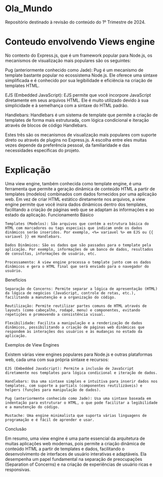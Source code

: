 # Ola_Mundo
Repositório destinado à revisão do conteúdo do 1º Trimestre de 2024.


# Conteudo envolvendo Views engine
No contexto do Express.js, que é um framework popular para Node.js, os mecanismos de visualização mais populares são os seguintes:

Pug (anteriormente conhecido como Jade): Pug é um mecanismo de template bastante popular no ecossistema Node.js. Ele oferece uma sintaxe simplificada e é conhecido por sua legibilidade e eficiência na criação de templates HTML.

EJS (Embedded JavaScript): EJS permite que você incorpore JavaScript diretamente em seus arquivos HTML. Ele é muito utilizado devido à sua simplicidade e à semelhança com a sintaxe do HTML padrão.

Handlebars: Handlebars é um sistema de template que permite a criação de templates de forma mais estruturada, com lógica condicional e iteração através de blocos de código Handlebars.

Estes três são os mecanismos de visualização mais populares com suporte direto ou através de plugins no Express.js. A escolha entre eles muitas vezes depende da preferência pessoal, da familiaridade e das necessidades específicas do projeto.

# Explicação
Uma view engine, também conhecida como template engine, é uma ferramenta que permite a geração dinâmica de conteúdo HTML a partir de templates (modelos) combinados com dados fornecidos por uma aplicação web. Em vez de criar HTML estático diretamente nos arquivos, a view engine permite que você insira dados dinâmicos dentro dos templates, facilitando a criação de páginas web que se adaptam às informações e ao estado da aplicação.
Funcionamento Básico

    Templates (Modelos): São arquivos que contêm a estrutura básica do HTML com marcadores ou tags especiais que indicam onde os dados dinâmicos serão inseridos. Por exemplo, <%= variavel %> em EJS ou {{ variavel }} em Handlebars.

    Dados Dinâmicos: São os dados que são passados para o template pela aplicação. Por exemplo, informações de um banco de dados, resultados de consultas, informações de usuário, etc.

    Processamento: A view engine processa o template junto com os dados dinâmicos e gera o HTML final que será enviado para o navegador do usuário.

Benefícios

    Separação de Concerns: Permite separar a lógica de apresentação (HTML) da lógica de negócios (JavaScript, controle de rotas, etc.), facilitando a manutenção e a organização do código.

    Reutilização: Permite reutilizar partes comuns de HTML através de layouts (como cabeçalho, rodapé, menu) e componentes, evitando repetições e promovendo a consistência visual.

    Flexibilidade: Facilita a manipulação e a renderização de dados dinâmicos, possibilitando a criação de páginas web dinâmicas que respondem às interações dos usuários e às mudanças no estado da aplicação.

Exemplos de View Engines

Existem várias view engines populares para Node.js e outras plataformas web, cada uma com sua própria sintaxe e recursos:

    EJS (Embedded JavaScript): Permite a inclusão de JavaScript diretamente nos templates para lógica condicional e iteração de dados.

    Handlebars: Usa uma sintaxe simples e intuitiva para inserir dados nos templates, com suporte a partials (componentes reutilizáveis) e helpers (funções para manipulação de dados).

    Pug (anteriormente conhecido como Jade): Usa uma sintaxe baseada em indentação para estruturar o HTML, o que pode facilitar a legibilidade e a manutenção do código.

    Mustache: Uma engine minimalista que suporta várias linguagens de programação e é fácil de aprender e usar.

Conclusão

Em resumo, uma view engine é uma parte essencial da arquitetura de muitas aplicações web modernas, pois permite a criação dinâmica de conteúdo HTML a partir de templates e dados, facilitando o desenvolvimento de interfaces de usuário interativas e adaptáveis. Ela desempenha um papel fundamental na separação de preocupações (Separation of Concerns) e na criação de experiências de usuário ricas e responsivas.